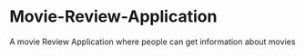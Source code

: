 # Movie-Review-Application
A movie Review Application where people can get information about movies

